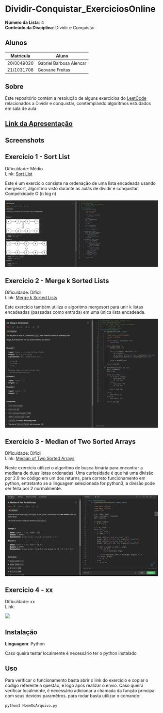 # Dividir-Conquistar_ExerciciosOnline

**Número da Lista**: 4<br>
**Conteúdo da Disciplina**: Dividir e Conquistar<br>

## Alunos
|Matrícula | Aluno |
| -- | -- |
| 20/0049020  |  Gabriel Barbosa Alencar |
| 21/1031708  |  Geovane Freitas |

## Sobre 
Este repositório contém a resolução de alguns exercícios do [LeetCode](https://leetcode.com/) relacionados a Dividir e conquistar, comtemplando algoritmos estudados em sala de aula

## [Link da Apresentação]()


## Screenshots

## Exercicio 1 - Sort List

Dificuldade: Médio <br>
Link: [Sort List](https://leetcode.com/problems/sort-list/)

Este é um exercício consiste na ordenação de uma lista encadeada usando mergesort, algoritmo visto durante as aulas de dividir e conquistar. Compelxidade O (n log n)

![](assets/img/exec1.png)

## Exercicio 2 - Merge k Sorted Lists

Dificuldade: Difícil <br>
Link: [Merge k Sorted Lists](https://leetcode.com/problems/merge-k-sorted-lists/)

Este exercício também utiliza o algoritmo mergesort para unir k listas encadeadas (passadas como entrada) em uma única lista encadeada.

![](assets/img/exec2.png)


## Exercicio 3 - Median of Two Sorted Arrays
Dificuldade: Difícil <br>
Link: [Median of Two Sorted Arrays](https://leetcode.com/problems/median-of-two-sorted-arrays/)

Neste exercício utilizei o algoritmo de busca binária para encontrar a mediana de duas listas ordenadas. Uma curiosidade é que há uma divisão por 2.0 no código em um dos returns, para correto funcionamento em python, entretanto se a linguagem selecionada for python3, a divisão pode ser feita por 2 normalmente.


![](assets/img/exec3.png)

## Exercicio 4 - xx
Dificuldade: xx <br>
Link: []()



![](assets/img/exec4.png)

## Instalação 
**Linguagem**: Python<br>

Caso queira testar localmente é necessário ter o python instalado
## Uso 
Para verificar o funcionamento basta abrir o link do exercicio e copiar o código referente a questão, e logo após realizar o envio. Caso queira verificar localmente, é necessário adicionar a chamada da função principal com seus devidos paramêtros. para rodar basta utilizar o comando:

`python3 NomeDoArquivo.py`
